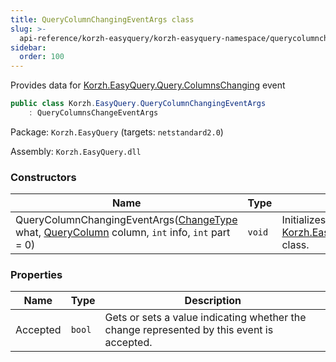```yaml
---
title: QueryColumnChangingEventArgs class
slug: >-
  api-reference/korzh-easyquery/korzh-easyquery-namespace/querycolumnchangingeventargs-class
sidebar:
  order: 100
---
```


Provides data for [Korzh.EasyQuery.Query.ColumnsChanging](/easyquery/docs/api-reference/korzh-easyquery/korzh-easyquery-namespace/query-class) event
```csharp
public class Korzh.EasyQuery.QueryColumnChangingEventArgs
    : QueryColumnsChangeEventArgs

```
Package: `Korzh.EasyQuery` (targets: `netstandard2.0`)

Assembly: `Korzh.EasyQuery.dll`

### Constructors

| Name | Type | Description | 
| --- | --- | --- | 
| QueryColumnChangingEventArgs([ChangeType](/easyquery/docs/api-reference/korzh-easyquery/korzh-easyquery-namespace/changetype-enum) what, [QueryColumn](/easyquery/docs/api-reference/korzh-easyquery/korzh-easyquery-namespace/querycolumn-class) column, `int` info, `int` part = 0) | `void` | Initializes a new instance of the [Korzh.EasyQuery.QueryColumnChangingEventArgs](/easyquery/docs/api-reference/korzh-easyquery/korzh-easyquery-namespace/querycolumnchangingeventargs-class) class. | 


### Properties

| Name | Type | Description | 
| --- | --- | --- | 
| Accepted | `bool` | Gets or sets a value indicating whether the change represented by this event is accepted. |
